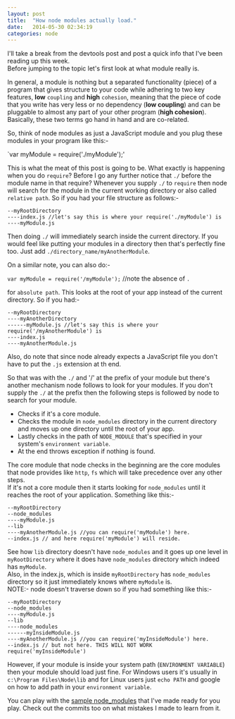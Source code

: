 ```yaml
---
layout: post
title:  "How node modules actually load."
date:   2014-05-30 02:34:19
categories: node
---
```


I'll take a break from the devtools post and post a quick info that I've been reading up this week.  
Before jumping to the topic let's first look at what module really is.

In general, a module is nothing but a separated functionality (piece) of a program that gives structure to your code while adhering to two key features, **low** `coupling` and **high** `cohesion`, meaning that the piece of code that you write has very less or no dependency (**low coupling**) and can be pluggable to almost any part of your other program (**high cohesion**). Basically, these two terms go hand in hand and are co-related.


So, think of node modules as just a JavaScript module and you plug these modules in your program like this:-  

`var myModule = require('./myModule');'

This is what the meat of this post is going to be. What exactly is happening when you do `require`? Before I go any further notice that `./` before the module name in that require? Whenever you supply `./` to `require` then node will search for the module in the current working directory or also called `relative path`. So if you had your file structure as follows:-

    --myRootDirectory
    ----index.js //let's say this is where your require('./myModule') is
    ----myModule.js

Then doing `./` will immediately search inside the current directory. If you would feel like putting your modules in a directory then that's perfectly fine too. Just add `./directory_name/myAnotherModule`.

On a similar note, you can also do:-

`var myModule = require('/myModule');` //note the absence of `.`

for `absolute path`. This looks at the root of your app instead of the current directory. So if you had:-

    --myRootDirectory
    ----myAnotherDirectory
    ------myModule.js //let's say this is where your require('/myAnotherModule') is
    ----index.js 
    ----myAnotherModule.js

Also, do note that since node already expects a JavaScript file you don't have to put the `.js` extension at th end.

So that was with the `./` and '/' at the prefix of your module but there's another mechanism node follows to look for your modules. If you don't supply the `./` at the prefix then the following steps is followed by node to search for your module.

* Checks if it's a core module.
* Checks the module in `node_modules` directory in the current directory and moves up one directory until the root of your app.
* Lastly checks in the path of `NODE_MODULE` that's specified in your system's `environment variable`.
* At the end throws exception if nothing is found.

The core module that node checks in the beginning are the core modules that node provides like `http`, `fs` which will take precedence over any other steps.  
If it's not a core module then it starts looking for `node_modules` until it reaches the root of your application. Something like this:-

    --myRootDirectory
    --node_modules
    ----myModule.js
    --lib
    ----myAnotherModule.js //you can require('myModule') here.
    --index.js // and here require('myModule') will reside.

See how `lib` directory doesn't have `node_modules` and it goes up one level in `myRootDirectory` where it does have `node_modules` directory which indeed has `myModule`.  
Also, in the index.js, which is inside `myRootDirectory` has `node_modules` directory so it just immediately knows where `myModule` is.  
NOTE:- node doesn't traverse down so if you had something like this:-

    --myRootDirectory
    --node_modules
    ----myModule.js
    --lib
    ----node_modules
    ------myInsideModule.js
    ----myAnotherModule.js //you can require('myInsideModule') here.
    --index.js // but not here. THIS WILL NOT WORK require('myInsideModule')

However, if your module is inside your system path (`ENVIRONMENT VARIABLE`) then your module should load just fine. For Windows users it's usually in 
`c:\Program Files\Node\lib` and for Linux users just `echo PATH` and google on how to add path in your `environment variable`. 

You can play with the [sample node_modules](https://github.com/sinkingshriek/load_node_module) that I've made ready for you play. Check out the commits too on what mistakes I made to learn from it.  


